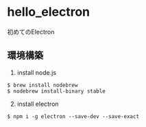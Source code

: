 hello_electron
==

初めてのElectron

環境構築
--
1. install node.js
```
$ brew install nodebrew
$ nodebrew install-binary stable
```
2. install electron
```
$ npm i -g electron --save-dev --save-exact
```

